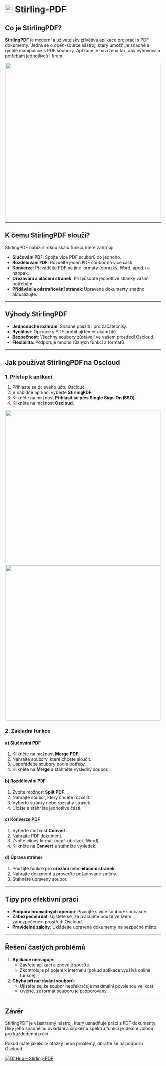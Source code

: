 # <img src="/img/stirling-pdf-logo.png" width="25px" alt="Stirling-PDF logo"> Stirling-PDF

## Co je StirlingPDF?

**StirlingPDF** je moderní a uživatelsky přívětivá aplikace
pro práci s PDF dokumenty.
Jedná se o open-source nástroj, který umožňuje snadné a rychlé manipulace s PDF soubory.
Aplikace je navržena tak, aby vyhovovala potřebám jednotlivců i firem.

<center>
<img src="/img/stirling_app.png" class="shadow" width="500px">
</center>

---

## K čemu StirlingPDF slouží?

StirlingPDF nabízí širokou škálu funkcí, které zahrnují:

- **Slučování PDF**: Spojte více PDF souborů do jednoho.
- **Rozdělování PDF**: Rozdělte jeden PDF soubor na více částí.
- **Konverze**: Převádějte PDF na jiné formáty (obrázky, Word, apod.) a naopak.
- **Ořezávání a otáčení stránek**: Přizpůsobte jednotlivé stránky vašim potřebám.
- **Přidávání a odstraňování stránek**: Upravené dokumenty snadno aktualizujte.

---

## Výhody StirlingPDF

- **Jednoduché rozhraní**: Snadné použití i pro začátečníky.
- **Rychlost**: Operace s PDF probíhají téměř okamžitě.
- **Bezpečnost**: Všechny soubory zůstávají ve vašem prostředí Oscloud.
- **Flexibilita**: Podporuje mnoho různých funkcí a formátů.

---

## Jak používat StirlingPDF na Oscloud

### 1. Přístup k aplikaci

1. Přihlaste se do svého účtu Oscloud.
2. V nabídce aplikací vyberte **StirlingPDF**.
3. Klikněte na možnost **Přihlásit se přes Single Sign-On (SSO)**.
4. Klikněte na možnost **Oscloud**.

  <center>
<img src="/img/stirling_1.png" class="shadow" width="500px">
</center>

<center>
<img src="/img/stirling_2.png" class="shadow" width="500px">
</center>

### 2. Základní funkce

#### a) **Slučování PDF**

1. Klikněte na možnost **Merge PDF**.
2. Nahrajte soubory, které chcete sloučit.
3. Uspořádejte soubory podle potřeby.
4. Klikněte na **Merge** a stáhněte výsledný soubor.

#### b) **Rozdělování PDF**

1. Zvolte možnost **Split PDF**.
2. Nahrajte soubor, který chcete rozdělit.
3. Vyberte stránky nebo rozsahy stránek.
4. Uložte a stáhněte jednotlivé části.

#### c) **Konverze PDF**

1. Vyberte možnost **Convert**.
2. Nahrajte PDF dokument.
3. Zvolte cílový formát (např. obrázek, Word).
4. Klikněte na **Convert** a stáhněte výsledek.

#### d) **Úprava stránek**

1. Použijte funkce pro **ořezání** nebo **otáčení stránek**.
2. Nahrajte dokument a proveďte požadované změny.
3. Stáhněte upravený soubor.

---

## Tipy pro efektivní práci

- **Podpora hromadných operací**: Pracujte s více soubory současně.
- **Zabezpečení dat**: Ujistěte se, že pracujete pouze ve svém zabezpečeném prostředí Oscloud.
- **Pravidelné zálohy**: Ukládejte upravené dokumenty na bezpečné místo.

---

## Řešení častých problémů

1. **Aplikace nereaguje**:
   - Zavřete aplikaci a znovu ji spusťte.
   - Zkontrolujte připojení k internetu (pokud aplikace využívá online funkce).
2. **Chyby při nahrávání souborů**:
   - Ujistěte se, že soubor nepřekračuje maximální povolenou velikost.
   - Ověřte, že formát souboru je podporovaný.

---

## Závěr

StirlingPDF je všestranný nástroj, který usnadňuje práci s PDF dokumenty. Díky jeho snadnému ovládání a širokému spektru funkcí
je ideální volbou pro každodenní práci.

Pokud máte jakékoliv otázky nebo problémy, obraťte se na podporu Oscloud.

[![GitHub – Stirling-PDF](https://img.shields.io/badge/GitHub-Stirling--PDF-blue?logo=github)](https://github.com/Stirling-Tools/Stirling-PDF)
